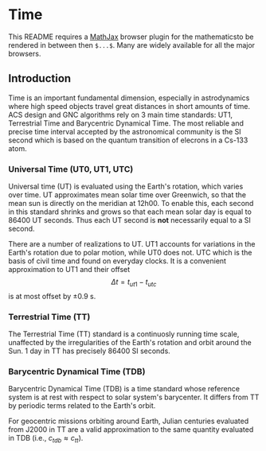 # Time

This README requires a [MathJax](https://www.mathjax.org/) browser plugin for the mathematicsto be rendered in between then `$...$`. Many are widely available for all the major browsers.

## Introduction

Time is an important fundamental dimension, especially in astrodynamics where high speed objects travel great distances in short amounts of time. ACS design and GNC algorithms rely on 3 main time standards: UT1, Terrestrial Time and Barycentric Dynamical Time. The most reliable and precise time interval accepted by the astronomical community is the SI second which is based on the quantum transition of elecrons in a Cs-133 atom.

### Universal Time (UT0, UT1, UTC)

Universal time (UT) is evaluated using the Earth's rotation, which varies over time. UT approximates mean solar time over Greenwich, so that the mean sun is directly on the meridian at 12h00. To enable this, each second in this standard shrinks and grows so that each mean solar day is equal to 86400 UT seconds. Thus each UT second is **not** necessarily equal to a SI second. 

There are a number of realizations to UT. UT1 accounts for variations in the Earth's rotation due to polar motion, while UT0 does not. UTC which is the basis of civil time and found on everyday clocks. It is a convenient approximation to UT1 and their offset $$\Delta t = t_{ut1} - t_{utc}$$ is at most offset by $\pm0.9$ s.

### Terrestrial Time (TT)

The Terrestrial Time (TT) standard is a continuosly running time scale, unaffected by the irregularities of the Earth's rotation and orbit around the Sun. 1 day in TT has precisely 86400 SI seconds.

###  Barycentric Dynamical Time (TDB)

Barycentric Dynamical Time (TDB) is a time standard whose reference system is at rest with respect to solar system's barycenter. It differs from TT by periodic terms related to the Earth's orbit.

For geocentric missions orbiting around Earth, Julian centuries evaluated from J2000 in TT are a valid approximation to the same quantity evaluated in TDB (i.e., $c_{tdb} \approx c_{tt}$).

<!-- TODO Additional Information-->
<!-- TODO API -->
